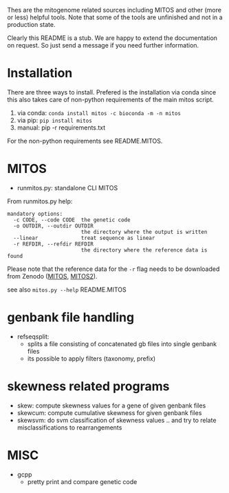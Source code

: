Thes are the mitogenome related sources including MITOS and other (more or less) helpful tools. Note that some of the tools are unfinished and not in a production state.

Clearly this README is a stub. We are happy to extend the documentation on request. So just send a message if you need further information.

Installation
============

There are three ways to install. Prefered is the installation via conda since this also takes care of non-python requirements of the main mitos script.

1. via conda: `conda install mitos -c bioconda -m -n mitos`
2. via pip: `pip install mitos`
3. manual: pip -r requirements.txt

For the non-python requirements see README.MITOS.

MITOS
=====

* runmitos.py: standalone CLI MITOS

From runmitos.py help:

```
mandatory options:
  -c CODE, --code CODE  the genetic code
  -o OUTDIR, --outdir OUTDIR
                        the directory where the output is written
  --linear              treat sequence as linear
  -r REFDIR, --refdir REFDIR
                        the directory where the reference data is found

```

Please note that the reference data for the `-r` flag needs to be downloaded from Zenodo ([MITOS](https://zenodo.org/record/2683856), [MITOS2](https://zenodo.org/record/4284483)).

see also `mitos.py --help` README.MITOS

genbank file handling
=====================

* refseqsplit:
    - splits a file consisting of concatenated gb files into single genbank files
    - its possible to apply filters (taxonomy, prefix)

skewness related programs
=========================

* skew:
	compute skewness values for a gene of given genbank files
* skewcum:
	compute cumulative skewness for given genbank files
* skewsvm:
	do svm classification of skewness values .. and try to relate misclassifications to rearrangements

MISC
====

* gcpp
	- pretty print and compare genetic code
